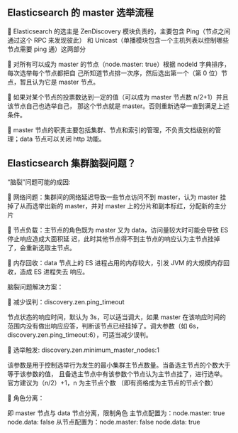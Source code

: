 Elasticsearch 的 master 选举流程
---

 Elasticsearch 的选主是 ZenDiscovery 模块负责的，主要包含 Ping（节点之间通过这个 RPC 来发现彼此）
和 Unicast（单播模块包含一个主机列表以控制哪些节点需要 ping 通）这两部分

 对所有可以成为 master 的节点（node.master: true）根据 nodeId 字典排序，每次选举每个节点都把自
己所知道节点排一次序，然后选出第一个（第 0 位）节点，暂且认为它是 master 节点。

 如果对某个节点的投票数达到一定的值（可以成为 master 节点数 n/2+1）并且该节点自己也选举自己，
那这个节点就是 master。否则重新选举一直到满足上述条件。

 master 节点的职责主要包括集群、节点和索引的管理，不负责文档级别的管理；data 节点可以关闭 http
功能。

Elasticsearch 集群脑裂问题？
---

“脑裂”问题可能的成因: 

 网络问题：集群间的网络延迟导致一些节点访问不到 master，认为 master 挂掉了从而选举出新的
master，并对 master 上的分片和副本标红，分配新的主分片

 节点负载：主节点的角色既为 master 又为 data，访问量较大时可能会导致 ES 停止响应造成大面积延
迟，此时其他节点得不到主节点的响应认为主节点挂掉了，会重新选取主节点。

 内存回收：data 节点上的 ES 进程占用的内存较大，引发 JVM 的大规模内存回收，造成 ES 进程失去
响应。

脑裂问题解决方案：

 减少误判：discovery.zen.ping_timeout 

节点状态的响应时间，默认为 3s，可以适当调大，如果 master
在该响应时间的范围内没有做出响应应答，判断该节点已经挂掉了。调大参数（如 6s，
discovery.zen.ping_timeout:6），可适当减少误判。

 选举触发: discovery.zen.minimum_master_nodes:1

该参数是用于控制选举行为发生的最小集群主节点数量。当备选主节点的个数大于等于该参数的值，
且备选主节点中有该参数个节点认为主节点挂了，进行选举。官方建议为（n/2）+1，n 为主节点个数
（即有资格成为主节点的节点个数）

 角色分离：

即 master 节点与 data 节点分离，限制角色
主节点配置为：node.master: true node.data: false
从节点配置为：node.master: false node.data: true